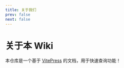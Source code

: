 ```yaml
---
title: 关于我们
prev: false
next: false
---
```


# 关于本 Wiki

本仓库是一个基于 [VitePress](https://vitepress.dev/) 的文档，用于快速查询功能！